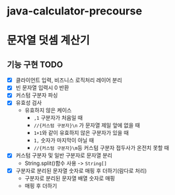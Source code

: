 # java-calculator-precourse
# 문자열 덧셈 계산기

## 기능 구현 TODO
- [x] 클라이언트 입력, 비즈니스 로직처리 레이어 분리 
- [x] 빈 문자열 입력시 0 반환
- [x] 커스텀 구분자 파싱
- [x] 유효성 검사
  - 유효하지 않은 케이스
    - `,1` 구분자가 처음일 때
    - `//{커스텀 구분자}\n` 가 문자열 제일 앞에 없을 때
    - `1+1`와 같이 유효하지 않은 구분자가 있을 때
    - `1,` 숫자가 마지막이 아닐 때
    - `//{커스텀 구분자}\m`등 커스텀 구분자 접두사가 온전치 못할 때
- [x] 커스텀 구분자 및 일반 구분자로 문자열 분리
  - String.split()함수 사용 -> `String[]`
- [x] 구분자로 분리된 문자열 숫자로 매핑 후 더하기(람다로 처리)
  - 구분자로 분리된 문자열 배열 숫자로 매핑
  - 매핑 후 더하기
